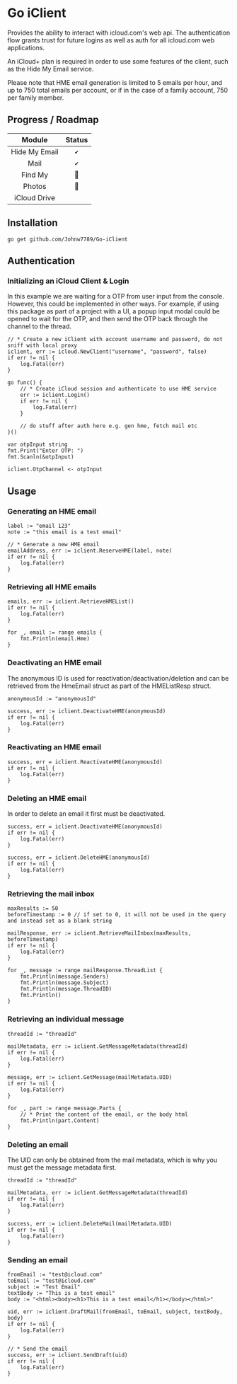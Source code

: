 # Go iClient
Provides the ability to interact with icloud.com's web api. The authentication flow grants trust for future logins as well as auth for all icloud.com web applications.

An iCloud+ plan is required in order to use some features of the client, such as the Hide My Email service.

Please note that HME email generation is limited to 5 emails per hour, and up to 750 total emails per account, or if in the case of a family account, 750 per family member. 

## Progress / Roadmap

| **Module** | **Status** |
|:---:|:---:|
| Hide My Email |`✔`|
| Mail |`✔`|
| Find My |:hammer:| 
| Photos |:hammer:|
| iCloud Drive ||

## Installation
``go get github.com/Johnw7789/Go-iClient``

## Authentication

### Initializing an iCloud Client & Login
In this example we are waiting for a OTP from user input from the console. However, this could be implemented in other ways. For example, if using this package as part of a project with a UI, a popup input modal could be opened to wait for the OTP, and then send the OTP back through the channel to the thread. 
```
// * Create a new iClient with account username and password, do not sniff with local proxy
iclient, err := icloud.NewClient("username", "password", false)
if err != nil {
	log.Fatal(err)
}

go func() {
	// * Create iCloud session and authenticate to use HME service
	err := iclient.Login()
	if err != nil {
		log.Fatal(err)
	}

	// do stuff after auth here e.g. gen hme, fetch mail etc
}()

var otpInput string
fmt.Print("Enter OTP: ")
fmt.Scanln(&otpInput)

iclient.OtpChannel <- otpInput
```
## Usage

### Generating an HME email
```
label := "email 123"
note := "this email is a test email"

// * Generate a new HME email
emailAddress, err := iclient.ReserveHME(label, note)
if err != nil {
	log.Fatal(err)
}
```

### Retrieving all HME emails
```
emails, err := iclient.RetrieveHMEList()
if err != nil {
	log.Fatal(err)
}

for _, email := range emails {
	fmt.Println(email.Hme)
}
```

### Deactivating an HME email
The anonymous ID is used for reactivation/deactivation/deletion and can be retrieved from the HmeEmail struct as part of the HMEListResp struct.
```
anonymousId := "anonymousId"

success, err := iclient.DeactivateHME(anonymousId)
if err != nil {
	log.Fatal(err)
}
```

### Reactivating an HME email
```
success, err = iclient.ReactivateHME(anonymousId)
if err != nil {
	log.Fatal(err)
}
```

### Deleting an HME email
In order to delete an email it first must be deactivated. 
```
success, err = iclient.DeactivateHME(anonymousId)
if err != nil {
	log.Fatal(err)
}

success, err = iclient.DeleteHME(anonymousId)
if err != nil {
	log.Fatal(err)
}
```

### Retrieving the mail inbox
```
maxResults := 50
beforeTimestamp := 0 // if set to 0, it will not be used in the query and instead set as a blank string

mailResponse, err := iclient.RetrieveMailInbox(maxResults, beforeTimestamp)
if err != nil {
	log.Fatal(err)
}

for _, message := range mailResponse.ThreadList {
	fmt.Println(message.Senders)
	fmt.Println(message.Subject)
	fmt.Println(message.ThreadID)
	fmt.Println()
}
```

### Retrieving an individual message
```
threadId := "threadId"

mailMetadata, err := iclient.GetMessageMetadata(threadId)
if err != nil {
	log.Fatal(err)
}

message, err := iclient.GetMessage(mailMetadata.UID)
if err != nil {
	log.Fatal(err)
}

for _, part := range message.Parts {
	// * Print the content of the email, or the body html
	fmt.Println(part.Content)
}
```

### Deleting an email 
The UID can only be obtained from the mail metadata, which is why you must get the message metadata first. 
```
threadId := "threadId"

mailMetadata, err := iclient.GetMessageMetadata(threadId)
if err != nil {
	log.Fatal(err)
}

success, err := iclient.DeleteMail(mailMetadata.UID)
if err != nil {
	log.Fatal(err)
}
```

### Sending an email 
```
fromEmail := "test@icloud.com"
toEmail := "test@icloud.com"
subject := "Test Email"
textBody := "This is a test email"
body := "<html><body><h1>This is a test email</h1></body></html>"

uid, err := iclient.DraftMail(fromEmail, toEmail, subject, textBody, body)
if err != nil {
	log.Fatal(err)
}

// * Send the email
success, err := iclient.SendDraft(uid)
if err != nil {
	log.Fatal(err)
}
```
